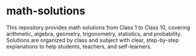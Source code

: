 # math-solutions
This repository provides math solutions from Class 1 to Class 10, covering arithmetic, algebra, geometry, trigonometry, statistics, and probability. Solutions are organized by class and subject with clear, step-by-step explanations to help students, teachers, and self-learners.
